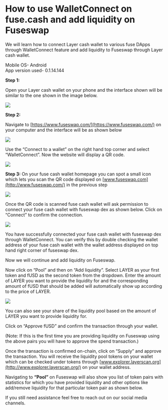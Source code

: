 # How to use WalletConnect on fuse.cash and add liquidity on Fuseswap

We will learn how to connect Layer cash wallet to various fuse DApps through WalletConnect feature and add liquidity to Fuseswap through Layer cash wallet.

Mobile OS- Android  
App version used- 0.1.14.144

**Step 1:**

Open your Layer cash wallet on your phone and the interface shown will be similar to the one shown in the image below.

![](../.gitbook/assets/0%20%283%29.jpeg)

**Step 2:**

Navigate to [https://www.fuseswap.com/](https://www.fuseswap.com/) on your computer and the interface will be as shown below

![](../.gitbook/assets/1%20%2817%29.png)

Use the “Connect to a wallet” on the right hand top corner and select “WalletConnect”. Now the website will display a QR code.

![](../.gitbook/assets/2%20%2817%29.png)

**Step 3:** On your fuse cash wallet homepage you can spot a small icon which lets you scan the QR code displayed on [www.fuseswap.com](http://www.fuseswap.com/) in the previous step  


![](../.gitbook/assets/3%20%283%29.jpeg)

Once the QR code is scanned fuse cash wallet will ask permission to connect your fuse cash wallet with fuseswap dex as shown below. Click on “Connect” to confirm the connection.

![](../.gitbook/assets/4%20%283%29.jpeg)

You have successfully connected your fuse cash wallet with fuseswap dex through WalletConnect. You can verify this by double checking the wallet address of your fuse cash wallet with the wallet address displayed on top hand right corner of fuseswap dex.

Now we will continue and add liquidity on Fuseswap.

Now click on “Pool” and then on “Add liquidity”. Select LAYER as your first token and fUSD as the second token from the dropdown. Enter the amount of LAYER you want to provide the liquidity for and the corresponding amount of fUSD that should be added will automatically show up according to the price of LAYER.  

![](../.gitbook/assets/5%20%2813%29.png)

You can also see your share of the liquidity pool based on the amount of LAYER you want to provide liquidity for. 

Click on “Approve fUSD” and confirm the transaction through your wallet. 

\(Note: If this is the first time you are providing liquidity on Fuseswap using the above pairs you will have to approve the spend transaction.\) 

Once the transaction is confirmed on-chain, click on “Supply” and approve the transaction. You will receive the liquidity pool tokens on your wallet which can be checked under tokens through [www.explorer.layerscan.org](http://www.explorer.layerscan.org/) on your wallet address.

Navigating to **“Pool”** on Fuseswap will also show you list of token pairs with statistics for which you have provided liquidity and other options like add/remove liquidity for that particular token pair as shown below.  


If you still need assistance feel free to reach out on our social media channels.

